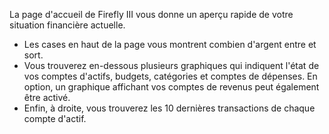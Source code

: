 La page d'accueil de Firefly III vous donne un aperçu rapide de votre situation financière actuelle.

* Les cases en haut de la page vous montrent combien d'argent entre et sort.
* Vous trouverez en-dessous plusieurs graphiques qui indiquent l'état de vos comptes d'actifs, budgets, catégories et comptes de dépenses. En option, un graphique affichant vos comptes de revenus peut également être activé.
* Enfin, à droite, vous trouverez les 10 dernières transactions de chaque compte d'actif.